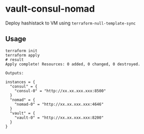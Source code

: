 # vault-consul-nomad
Deploy hashistack to VM using `terraform-null-template-sync`
## Usage
```
terraform init
terraform apply
# result
Apply complete! Resources: 0 added, 0 changed, 0 destroyed.

Outputs:

instances = {
  "consul" = {
    "consul-0" = "http://xx.xx.xxx.xxx:8500"
  }
  "nomad" = {
    "nomad-0" = "http://xx.xx.xxx.xxx:4646"
  }
  "vault" = {
    "vault-0" = "http://xx.xx.xxx.xxx:8200"
  }
}

```
